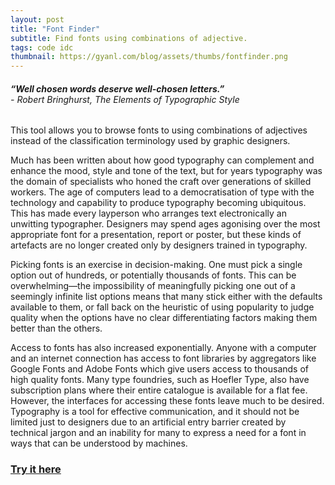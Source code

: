 ```yaml
---
layout: post
title: "Font Finder"
subtitle: Find fonts using combinations of adjective.
tags: code idc
thumbnail: https://gyanl.com/blog/assets/thumbs/fontfinder.png
---
```


###### **“Well chosen words deserve well-chosen letters.”**<br>- Robert Bringhurst, The Elements of Typographic Style

This tool allows you to browse fonts to using combinations of adjectives instead of the classification terminology used by graphic designers.

Much has been written about how good typography can complement and enhance the mood, style and tone of the text, but for years typography was the domain of specialists who honed the craft over generations of skilled workers. The age of computers lead to a democratisation of type with the technology and capability to produce typography becoming ubiquitous. This has made every layperson who arranges text electronically an unwitting typographer. Designers may spend ages agonising over the most appropriate font for a presentation, report or poster, but these kinds of artefacts are no longer created only by designers trained in typography.

Picking fonts is an exercise in decision-making. One must pick a single option out of hundreds, or potentially thousands of fonts. This can be overwhelming—the impossibility of meaningfully picking one out of a seemingly infinite list options means that many stick either with the defaults available to them, or fall back on the heuristic of using popularity to judge quality when the options have no clear differentiating factors making them better than the others.

Access to fonts has also increased exponentially. Anyone with a computer and an internet connection has access to font libraries by aggregators like Google Fonts and Adobe Fonts which give users access to thousands of high quality fonts. Many type foundries, such as Hoefler Type, also have subscription plans where their entire catalogue is available for a flat fee. However, the interfaces for accessing these fonts leave much to be desired. Typography is a tool for effective communication, and it should not be limited just to designers due to an artificial entry barrier created by technical jargon and an inability for many to express a need for a font in ways that can be understood by machines.


### [Try it here](https://fontfinder.tech/)
